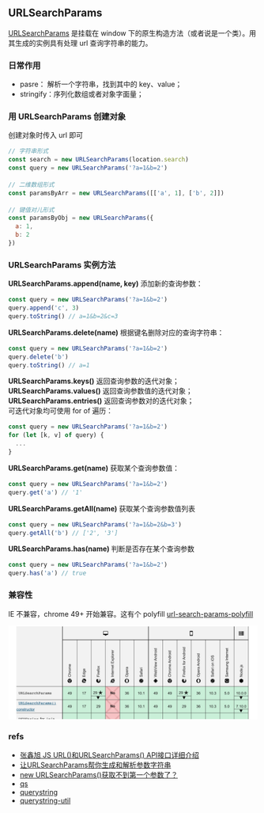 ## URLSearchParams
[URLSearchParams](https://developer.mozilla.org/zh-CN/docs/Web/API/URLSearchParams) 是挂载在 window 下的原生构造方法（或者说是一个类）。用其生成的实例具有处理 url 查询字符串的能力。

### 日常作用
- pasre： 解析一个字符串，找到其中的 key、value；
- stringify：序列化数组或者对象字面量；

### 用 URLSearchParams 创建对象

创建对象时传入 url 即可
``` js
// 字符串形式
const search = new URLSearchParams(location.search)
const query = new URLSearchParams('?a=1&b=2')

// 二维数组形式
const paramsByArr = new URLSearchParams([['a', 1], ['b', 2]])

// 键值对儿形式
const paramsByObj = new URLSearchParams({
  a: 1,
  b: 2
})
```

### URLSearchParams 实例方法

**URLSearchParams.append(name, key)** 添加新的查询参数：
``` js
const query = new URLSearchParams('?a=1&b=2')
query.append('c', 3)
query.toString() // a=1&b=2&c=3
```

**URLSearchParams.delete(name)** 根据键名删除对应的查询字符串：
``` js
const query = new URLSearchParams('?a=1&b=2')
query.delete('b')
query.toString() // a=1
```

**URLSearchParams.keys()** 返回查询参数的迭代对象；<br />
**URLSearchParams.values()** 返回查询参数值的迭代对象；<br />
**URLSearchParams.entries()** 返回查询参数对的迭代对象；<br />
可迭代对象均可使用 for of 遍历：
``` js
const query = new URLSearchParams('?a=1&b=2')
for (let [k, v] of query) {
  ...
}
```

**URLSearchParams.get(name)** 获取某个查询参数值：
``` js
const query = new URLSearchParams('?a=1&b=2')
query.get('a') // '1'
```

**URLSearchParams.getAll(name)** 获取某个查询参数值列表
``` js
const query = new URLSearchParams('?a=1&b=2&b=3')
query.getAll('b') // ['2', '3']
```

**URLSearchParams.has(name)** 判断是否存在某个查询参数
``` js
const query = new URLSearchParams('?a=1&b=2')
query.has('a') // true
```

### 兼容性
IE 不兼容，chrome 49+ 开始兼容。这有个 polyfill [url-search-params-polyfill](https://github.com/jerrybendy/url-search-params-polyfill/)

![URLSearchParams-兼容](./imgs/URLSearchParams-兼容.jpg)

### refs
- [张鑫旭 JS URL()和URLSearchParams() API接口详细介绍](https://www.zhangxinxu.com/wordpress/2019/08/js-url-urlsearchparams/)
- [让URLSearchParams帮你生成和解析参数字符串](https://zhuanlan.zhihu.com/p/29581070?utm_source=com.daimajia.gold&utm_medium=social)
- [new URLSearchParams()获取不到第一个参数了？](https://juejin.cn/post/6844904161184595982)
- [qs](https://github.com/ljharb/qs)
- [querystring](https://github.com/Gozala/querystring)
- [querystring-util](https://github.com/sm-bugu/querystring-util)
